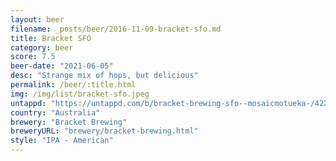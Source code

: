 ```yaml
---
layout: beer
filename: _posts/beer/2016-11-09-bracket-sfo.md
title: Bracket SFO
category: beer
score: 7.5
beer-date: "2021-06-05"
desc: "Strange mix of hops, but delicious"
permalink: /beer/:title.html
img: /img/list/bracket-sfo.jpeg
untappd: "https://untappd.com/b/bracket-brewing-sfo--mosaicmotueka-/4220841"
country: "Australia"
brewery: "Bracket Brewing"
breweryURL: "brewery/bracket-brewing.html"
style: "IPA - American"
---
```

